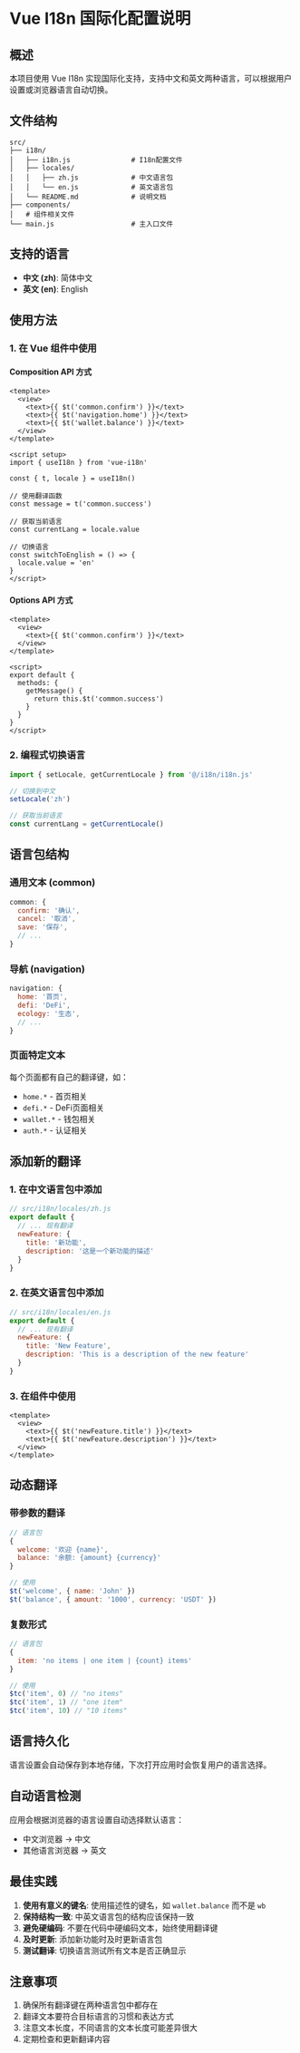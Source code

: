 # Vue I18n 国际化配置说明

## 概述

本项目使用 Vue I18n 实现国际化支持，支持中文和英文两种语言，可以根据用户设置或浏览器语言自动切换。

## 文件结构

```
src/
├── i18n/
│   ├── i18n.js               # I18n配置文件
│   ├── locales/
│   │   ├── zh.js             # 中文语言包
│   │   └── en.js             # 英文语言包
│   └── README.md             # 说明文档
├── components/
│   # 组件相关文件
└── main.js                   # 主入口文件
```

## 支持的语言

- **中文 (zh)**: 简体中文
- **英文 (en)**: English

## 使用方法

### 1. 在 Vue 组件中使用

#### Composition API 方式

```vue
<template>
  <view>
    <text>{{ $t('common.confirm') }}</text>
    <text>{{ $t('navigation.home') }}</text>
    <text>{{ $t('wallet.balance') }}</text>
  </view>
</template>

<script setup>
import { useI18n } from 'vue-i18n'

const { t, locale } = useI18n()

// 使用翻译函数
const message = t('common.success')

// 获取当前语言
const currentLang = locale.value

// 切换语言
const switchToEnglish = () => {
  locale.value = 'en'
}
</script>
```

#### Options API 方式

```vue
<template>
  <view>
    <text>{{ $t('common.confirm') }}</text>
  </view>
</template>

<script>
export default {
  methods: {
    getMessage() {
      return this.$t('common.success')
    }
  }
}
</script>
```

### 2. 编程式切换语言

```javascript
import { setLocale, getCurrentLocale } from '@/i18n/i18n.js'

// 切换到中文
setLocale('zh')

// 获取当前语言
const currentLang = getCurrentLocale()
```

## 语言包结构

### 通用文本 (common)
```javascript
common: {
  confirm: '确认',
  cancel: '取消',
  save: '保存',
  // ...
}
```

### 导航 (navigation)
```javascript
navigation: {
  home: '首页',
  defi: 'DeFi',
  ecology: '生态',
  // ...
}
```

### 页面特定文本
每个页面都有自己的翻译键，如：
- `home.*` - 首页相关
- `defi.*` - DeFi页面相关
- `wallet.*` - 钱包相关
- `auth.*` - 认证相关

## 添加新的翻译

### 1. 在中文语言包中添加

```javascript
// src/i18n/locales/zh.js
export default {
  // ... 现有翻译
  newFeature: {
    title: '新功能',
    description: '这是一个新功能的描述'
  }
}
```

### 2. 在英文语言包中添加

```javascript
// src/i18n/locales/en.js
export default {
  // ... 现有翻译
  newFeature: {
    title: 'New Feature',
    description: 'This is a description of the new feature'
  }
}
```

### 3. 在组件中使用

```vue
<template>
  <view>
    <text>{{ $t('newFeature.title') }}</text>
    <text>{{ $t('newFeature.description') }}</text>
  </view>
</template>
```

## 动态翻译

### 带参数的翻译

```javascript
// 语言包
{
  welcome: '欢迎 {name}',
  balance: '余额: {amount} {currency}'
}

// 使用
$t('welcome', { name: 'John' })
$t('balance', { amount: '1000', currency: 'USDT' })
```

### 复数形式

```javascript
// 语言包
{
  item: 'no items | one item | {count} items'
}

// 使用
$tc('item', 0) // "no items"
$tc('item', 1) // "one item"
$tc('item', 10) // "10 items"
```

## 语言持久化

语言设置会自动保存到本地存储，下次打开应用时会恢复用户的语言选择。

## 自动语言检测

应用会根据浏览器的语言设置自动选择默认语言：
- 中文浏览器 → 中文
- 其他语言浏览器 → 英文

## 最佳实践

1. **使用有意义的键名**: 使用描述性的键名，如 `wallet.balance` 而不是 `wb`
2. **保持结构一致**: 中英文语言包的结构应该保持一致
3. **避免硬编码**: 不要在代码中硬编码文本，始终使用翻译键
4. **及时更新**: 添加新功能时及时更新语言包
5. **测试翻译**: 切换语言测试所有文本是否正确显示

## 注意事项

1. 确保所有翻译键在两种语言包中都存在
2. 翻译文本要符合目标语言的习惯和表达方式
3. 注意文本长度，不同语言的文本长度可能差异很大
4. 定期检查和更新翻译内容 